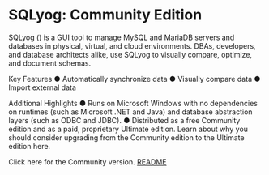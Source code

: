 
# SQLyog: Community Edition

SQLyog ([](https://webyog.com/product/sqlyog/)) is a GUI tool to manage MySQL and MariaDB servers and databases in physical, virtual, and cloud environments. DBAs, developers, and database architects alike, use SQLyog to visually compare, optimize, and document schemas.


Key Features
●	Automatically synchronize data
●	Visually compare data
●	Import external data


Additional Highlights
●	Runs on Microsoft Windows with no dependencies on runtimes (such as Microsoft .NET and Java) and database abstraction layers (such as ODBC and JDBC).
●	Distributed as a free Community edition and as a paid, proprietary Ultimate edition. Learn about why you should consider upgrading from the Community edition to the Ultimate edition here.


Click here for the Community version. [README](https://github.com/webyog/sqlyog-community/blob/master/README)

